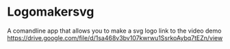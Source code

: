 # Logomakersvg
A comandline app that allows you to make a svg logo
link to the video demo https://drive.google.com/file/d/1sa468v3bv107kwrwu1SsrkoAybq7tEZn/view